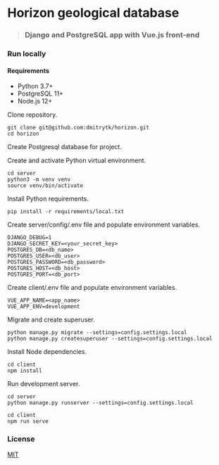 # Horizon geological database

> ### Django and PostgreSQL app with Vue.js front-end

### Run locally

#### Requirements

- Python 3.7+
- PostgreSQL 11+
- Node.js 12+

Clone repository.

```
git clone git@github.com:dmitrytk/horizon.git
cd horizon
```

Create Postgresql database for project.

Create and activate Python virtual environment.

```
cd server
python3 -m venv venv
source venv/bin/activate
```

Install Python requirements.

```
pip install -r requirements/local.txt
```

Create server/config/.env file and populate environment variables.

```
DJANGO_DEBUG=1
DJANGO_SECRET_KEY=<your_secret_key>
POSTGRES_DB=<db_name>
POSTGRES_USER=<db_user>
POSTGRES_PASSWORD=<db_password>
POSTGRES_HOST=<db_host>
POSTGRES_PORT=<db_port>
```

Create client/.env file and populate environment variables.

```
VUE_APP_NAME=<app_name>
VUE_APP_ENV=development
```

Migrate and create superuser.

```
python manage.py migrate --settings=config.settings.local
python manage.py createsuperuser --settings=config.settings.local
```

Install Node dependencies.

```
cd client
npm install
```

Run development server.

```
cd server
python manage.py runserver --settings=config.settings.local
```

```
cd client
npm run serve
```


### License

[MIT](LICENSE)
